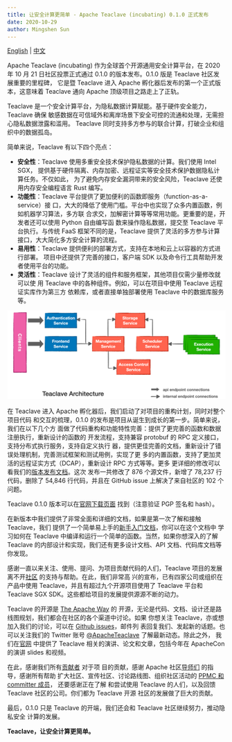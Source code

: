 ```yaml
---
title: 让安全计算更简单 - Apache Teaclave (incubating) 0.1.0 正式发布
date: 2020-10-29
author: Mingshen Sun
---
```


[English](/blog/2020-10-21-announcing-teaclave-0-1-0/) | [中文](/blog/2020-10-28-announcing-teaclave-0-1-0-cn/)

Apache Teaclave (incubating) 作为全球首个开源通用安全计算平台，在 2020 年 10 月
21 日社区投票正式通过 0.1.0 的版本发布。0.1.0 版是 Teaclave 社区发展重要的里程碑，
它是暨 Teaclave 进入 Apache 孵化器后发布的第一个正式版本，这意味着 Teaclave 通向
Apache 顶级项目之路走上了正轨。

Teaclave 是一个安全计算平台，为隐私数据计算赋能。基于硬件安全能力，Teaclave 确保
敏感数据在可信域外和离岸场景下安全可控的流通和处理，无需担心隐私数据泄露和滥用。
Teaclave 同时支持多方参与的联合计算，打破企业和组织中的数据孤岛。

简单来说，Teaclave 有以下四个亮点：

- **安全性**：Teaclave 使用多重安全技术保护隐私数据的计算。我们使用 Intel SGX，
  提供基于硬件隔离、内存加密、远程证实等安全技术保护数据隐私计算任务。不仅如此，
  为了避免内存安全漏洞带来的安全风险，Teaclave 还使用内存安全编程语言 Rust 编写。
- **功能性**：Teaclave 平台提供了更加便利的函数即服务（function-as-a-service）接
  口，大大的降低了使用门槛。平台中也实现了众多内置函数，例如机器学习算法，多方联
  合求交，加解密计算等等常用功能。更重要的是，开发者还可以使用 Python 自由编写函
  数来操作隐私数据，提交至 Teaclave 平台执行。与传统 FaaS 框架不同的是，Teaclave
  提供了灵活的多方参与计算接口，大大简化多方安全计算的流程。
- **易用性**：Teaclave 提供便利的部署方式，支持在本地和云上以容器的方式进行部署。
  项目中还提供了完善的接口，客户端 SDK 以及命令行工具帮助开发者使用平台的功能。
- **灵活性**：Teaclave 设计了灵活的组件和服务框架，其他项目仅需少量修改就可以使
  用 Teaclave 中的各种组件。例如，可以在项目中使用 Teaclave 远程证实库作为第三方
  依赖库，或者直接单独部署使用 Teaclave 中的数据库服务等。
  
![Teaclave Architecture](./img/teaclave-architecture.png)

在 Teaclave 进入 Apache 孵化器后，我们启动了对项目的重构计划，同时对整个项目代码
和交互的梳理，0.1.0 的发布是项目从诞生到成长的第一步。简单来说，我们在以下几个方
面做了代码重构和功能特性完善：提供了更完善的函数和数据注册执行，重新设计的函数的
开发流程，支持兼容 protobuf 的 RPC 定义接口，支持分布式执行服务，支持自定义执行
器，提供更佳完善的文档，重新设计了错误处理机制，完善测试框架和测试用例，实现了更
多的内置函数，支持了更加灵活的远程证实方式（DCAP），重新设计 RPC 方式等等。更多
更详细的修改可以看我们的[版本发布文档](https://github.com/apache/incubator-teaclave/releases/tag/v0.1.0)。这次
发布一共修改了 876 个源文件，新增了 78,237 行代码，删除了 54,846 行代码，并且在
GitHub issue 上解决了来自社区的 102 个问题。

Teaclave 0.1.0 版本可以在[官网下载页面](/download/)
 找到（注意验证 PGP 签名和 hash）。

在新版本中我们提供了非常全面和详细的文档，如果是第一次了解和接触 Teaclave，我们
提供了一个简单易上手的[新手入门文档](/docs/my-first-function/)，你可以在这个文档中
学习如何在 Teaclave 中编译和运行一个简单的函数。当然，如果你想深入的了解
Teaclave 的内部设计和实现，我们还有更多设计文档、API 文档、代码库文档等你发现。

感谢一直以来关注、使用、提问、为项目贡献代码的人们，Teaclave 项目的发展离不开[社区](/community/) 的支持与帮助。在此，我们非常高
兴的宣布，已有四家公司或组织在产品中使用 Teaclave，并且有超过九个开源项目使用了
Teaclave 平台和 Teaclave SGX SDK。这些都给项目的发展提供源源不断的动力。

Teaclave 的开源是 [The Apache Way](https://www.apache.org/theapacheway/) 的
开源，无论是代码、文档、设计还是路线图规划，我们都会在社区的各个渠道中讨论。如果
你想关注 Teaclave，亦或想加入我们的讨论，可以在 [Github issues](https://lists.apache.org/list.html?dev@teaclave.apache.org)，邮件列
表回复我们、发起新的话题。也可以关注我们的 Twitter 账号
[@ApacheTeaclave](https://twitter.com/ApacheTeaclave) 了解最新动态。除此之外，
我们在[官网](/docs/papers-talks/) 中提供了
Teaclave 相关的演讲、论文和文章，包括今年在 ApacheCon 的演讲 slides 和视频。

在此，感谢我们所有[贡献者](/contributors/) 对于项
目的贡献，感谢 Apache 社区[导师们](/contributors/#mentors) 的指导，感谢所有帮助
扩大社区、宣传社区、讨论路线图、组织社区活动的 [PPMC 和 committer 成员](/contributors/#committers)，
还要感谢正在了解
和尝试使用 Teaclave 的人们，以及回馈 Teaclave 社区的公司。你们都为 Teaclave 开源
社区的发展做了巨大的贡献。

最后，0.1.0 只是 Teaclave 的开端，我们还会和 Teaclave 社区继续努力，推动隐私安全
计算的发展。

**Teaclave，让安全计算更简单。**
